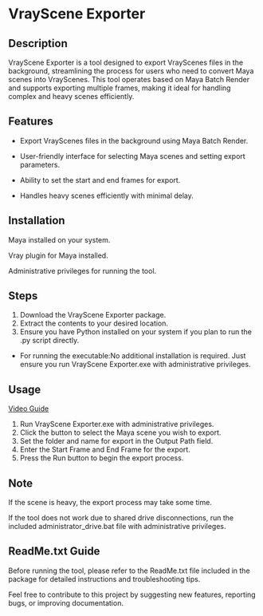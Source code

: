 # VrayScene Exporter
## Description
VrayScene Exporter is a tool designed to export VrayScenes files in the background, streamlining the process for users who need to convert Maya scenes into VrayScenes. This tool operates based on Maya Batch Render and supports exporting multiple frames, making it ideal for handling complex and heavy scenes efficiently.

## Features
- Export VrayScenes files in the background using Maya Batch Render.

- User-friendly interface for selecting Maya scenes and setting export parameters.

- Ability to set the start and end frames for export.

- Handles heavy scenes efficiently with minimal delay.
## Installation

Maya installed on your system.

Vray plugin for Maya installed.

Administrative privileges for running the tool.
## Steps
1. Download the VrayScene Exporter package.
2. Extract the contents to your desired location.
3. Ensure you have Python installed on your system if you plan to run the .py script directly.
- For running the executable:No additional installation is required. Just ensure you run VrayScene Exporter.exe with administrative privileges.
## Usage
[Video Guide](https://youtu.be/Dn4QJRXyGZU)
1. Run VrayScene Exporter.exe with administrative privileges.
2. Click the button to select the Maya scene you wish to export.
3. Set the folder and name for export in the Output Path field.
4. Enter the Start Frame and End Frame for the export.
5. Press the Run button to begin the export process.
## Note
If the scene is heavy, the export process may take some time.

If the tool does not work due to shared drive disconnections, run the included administrator_drive.bat file with administrative privileges.

## ReadMe.txt Guide
Before running the tool, please refer to the ReadMe.txt file included in the package for detailed instructions and troubleshooting tips.

Feel free to contribute to this project by suggesting new features, reporting bugs, or improving documentation.
